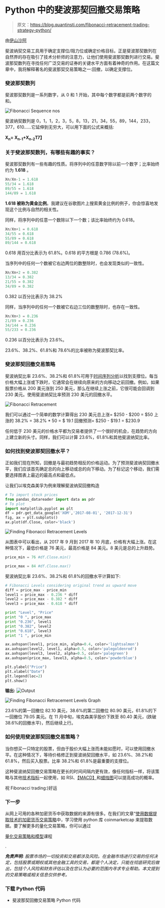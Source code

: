 # Python 中的斐波那契回撤交易策略

> 原文：<https://blog.quantinsti.com/fibonacci-retracement-trading-strategy-python/>

由[伊山沙阿](https://www.linkedin.com/in/ishan-shah-18393828/)

斐波纳契交易工具用于确定支撑位/阻力位或确定价格目标。正是斐波那契数列在自然界的存在吸引了技术分析师的注意力，让他们使用斐波那契数列进行交易。斐波那契数列在寻找任何广泛交易的证券的关键水平方面有着神奇的作用。在这篇文章中，我将解释著名的斐波那契交易策略之一:回撤，以确定支撑位。

### **斐波那契数列**

斐波那契数列是一系列数字，从 0 和 1 开始，其中每个数字都是前两个数字的和。

![Fibonacci Sequence nos](img/cb5ae08a7cd7f873412e82f9f870c173.png)

斐波纳契数列是 0，1，1，2，3，5，8，13，21，34，55，89，144，233，377，610……它延伸到无穷大，可以用下面的公式来概括:

**X<sub>n</sub>= X<sub>n-1</sub>+X<sub>n-2</sub>T7】**

### 关于斐波那契数列，有哪些有趣的事实？

斐波那契数列有一些有趣的性质。将序列中的任意数字除以前一个数字；比率始终约为 **1.618** 。

```py
Xn/Xn-1 = 1.618
55/34 = 1.618
89/55 = 1.618
144/89 = 1.618
```

**1.618 被称为黄金比例**。我建议在谷歌图片上搜索黄金比例的例子，你会惊喜地发现这个比例与自然的相关性。

同样，将序列中的任意一个数除以下一个数；该比率始终约为 0.618。

```py
Xn/Xn+1 = 0.618
34/55 = 0.618
55/89 = 0.618
89/144 = 0.618
```

0.618 用百分比表示为 61.8%。0.618 的平方根是 0.786 (78.6%)。

当序列中的任何一个数被它右边两位的数整除时，也会发现类似的一致性。

```py
Xn/Xn+2 = 0.382
13/34 = 0.382
21/55 = 0.382
34/89 = 0.382
```

0.382 以百分比表示为 38.2%

同样，当序列中的任何一个数被它右边三位的数整除时，也存在一致性。

```py
Xn/Xn+3 = 0.236
21/89 = 0.236
34/144 = 0.236
55/233 = 0.236
```

0.236 以百分比表示为 23.6%。

23.6%、38.2%、61.8%和 78.6%的比率被称为斐波那契比率。

### **斐波那契回撤交易策略**

斐波纳契比率 23.6%、38.2%和 61.8%可用于[时间序列分析](/starting-time-series/)以找到支撑位。每当价格大幅上涨或下跌时，它通常会在继续向原来的方向移动之前回撤。例如，如果股票价格从 200 美元涨到 250 美元，那么在继续上涨之前，它很可能会回调到 230 美元。使用斐波纳契比率预测 230 美元的回撤水平。

![Fibonacci Retracement](img/ae7c6051dad3dba0d37d03d3a8c028f1.png)

我们可以通过一个简单的数学计算得出 230 美元总上涨= $250 - $200 = $50 上涨的 38.2% = 38.2% * 50 = $ 19.1 回撤预测= $250 - $19.1 = $230.9

任何低于 230 美元的价格水平都为交易者提供了一个很好的机会，在趋势的方向上建立新的头寸。同样，我们可以计算 23.6%，61.8%和其他斐波纳契比率。

### **如何找到斐波那契回撤水平？**

正如我们现在所知，回撤是与最初趋势相反的价格运动。为了预测斐波纳契回撤水平，我们应该首先确定总的向上移动或总的向下移动。为了标记这个移动，我们需要选择图表上最近的最高点和最低点。

让我们以埃克森美孚为例来理解斐波纳契回撤构造

```py
# To import stock prices
from pandas_datareader import data as pdr
# To plot
import matplotlib.pyplot as plt
df = pdr.get_data_google('XOM','2017-08-01', '2017-12-31')
fig, ax = plt.subplots()
ax.plot(df.Close, color='black')
```

![Finding Fibonacci Retracement Levels](img/12e3fca698fcb0437bac391102833d76.png)

从图表中可以看出，从 2017 年 9 月到 2017 年 10 月底，价格有大幅上涨。在这种情况下，最低价格是 76 美元，最高价格是 84 美元。8 美元是总的上升趋势。

```py
price_min = 76 #df.Close.min()
```

```py
price_max = 84 #df.Close.max()
```

斐波纳契比率 23.6%、38.2%和 61.8%的回撤水平计算如下:

```py
# Fibonacci Levels considering original trend as upward move
diff = price_max - price_min
level1 = price_max - 0.236 * diff
level2 = price_max - 0.382 * diff
level3 = price_max - 0.618 * diff

print "Level", "Price"
print "0 ", price_max
print "0.236", level1
print "0.382", level2
print "0.618", level3
print "1 ", price_min

ax.axhspan(level1, price_min, alpha=0.4, color='lightsalmon')
ax.axhspan(level2, level1, alpha=0.5, color='palegoldenrod')
ax.axhspan(level3, level2, alpha=0.5, color='palegreen')
ax.axhspan(price_max, level3, alpha=0.5, color='powderblue')

plt.ylabel("Price")
plt.xlabel("Date")
plt.legend(loc=2)
plt.show()
```

**输出:** ![Output](img/2245b82dcfcb1816f2b3d66478112e72.png)

![Finding Fibonacci Retracement Levels Graph](img/49ec180ff354a60ef81e7a0777206710.png)

23.6%的第一回撤位 82.10 美元，38.6%的第二回撤位 80.90 美元，61.8%的下一回撤位 79.05 美元。在 11 月中旬，埃克森美孚股价下跌至 80.40 美元，(跌破 38.6%的回撤水平)，然后继续上行。

### **如何使用斐波那契回撤交易策略？**

当你想买一只特定的股票，但由于股价大幅上涨而未能如愿时，可以使用回撤水平。在这种情况下，等待价格修正到斐波纳契回撤水平，如 23.6%、38.2%和 61.8%，然后买入股票。比率 38.2%和 61.8%是最重要的支撑位。

这种斐波纳契回撤交易策略在更长的时间间隔内更有效，像任何指标一样，将该策略与其他[技术指标](/build-technical-indicators-in-python/)一起使用，如 RSI、[【MACD】](/strategy-using-trend-following-indicators-macd-st-adx/)和[蜡烛图](/candlestick-patterns-meaning/)可以提高成功的概率。

祝 Fibonacci trading:)好运

### **下一步**

从网上可用的各种加密货币中获取数据的来源有很多。在我们的文章“[使用数据提取技术的加密货币交易策略](/cryptocurrencies-data-strategy/ "Permalink to Cryptocurrencies Trading Strategy With Data Extraction Technique")中，学习使用 python 库 coinmarketcap 来提取数据。要了解更多的量化交易策略，你可以通过

[量化交易策略和模型](https://quantra.quantinsti.com/course/quantitative-trading-strategies-models)课程

.

***免责声明:*** *股票市场的一切投资和交易都涉及风险。在金融市场进行交易的任何决定，包括股票或期权或其他金融工具的交易，都是个人决定，只能在彻底研究后做出，包括个人风险和财务评估以及在您认为必要的范围内寻求专业帮助。本文提到的交易策略或相关信息仅供参考。*

### **下载 Python 代码**

*   斐波那契回撤交易策略 Python 代码